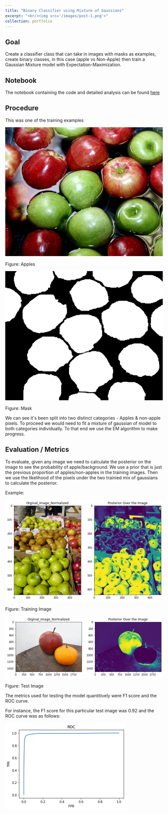```yaml
---
title: "Binary Classifier using Mixture of Gaussians"
excerpt: "<br/><img src='/images/post-1.png'>"
collection: portfolio
---
```



## Goal

Create a classifier class that can take in images with masks as examples, create binary classes,
in this case (apple vs Non-Apple) then train a Gaussian Mixture model with Expectation-Maximization.

## Notebook

The notebook containing the code and detailed analysis can be found [here](https://github.com/ArnabPushilal/GaussianMixture)

## Procedure

This was one of the training examples

<img src='/images/apple.jpg'> 

Figure: Apples

<img src='/images/mask.png'>

Figure: Mask

We can see it's been split into two distinct categories - Apples & non-apple pixels. To proceed we
would need to fit a mixture of gaussian of model to both categories individually. To that end we use the EM algorithm to make progress. 
 
## Evaluation / Metrics

To evaluate, given any image we need to calculate the posterior on the image to see the probability of apple/background. We use a prior that is just the previous proportion of apples/non-apples in the training images. Then we use the likelihood of the pixels under the two trainied mix of gaussians to calculate the posterior.

Example:

<img src='/images/post.png'>

Figure: Training Image

<img src='/images/post-1.png'>

Figure: Test Image

The metrics used for testing the model quantitively were F1 score and the ROC curve.

For instance, the F1 score for this particular test image was 0.92 and the ROC curve was as follows:

<img src='/images/roc.png'>







